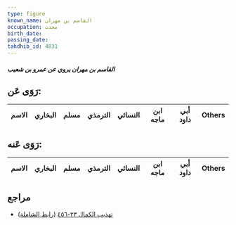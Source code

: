 ```yaml
---
type: figure
known_name: القاسم بن مهران
occupation: محدث
birth_date:
passing_date:
tahdhib_id: 4831
---
```

##### القاسم بن مهران يروي عن عمرو بن شعيب

## رَوَى عَن:
| الاسم | البخاري | مسلم | الترمذي | النسائي | ابن ماجه | أبي داود | Others |
| ----- | ------- | ---- | ------- | ------- | -------- | -------- | ------ |
## رَوَى عَنه:
| الاسم | البخاري | مسلم | الترمذي | النسائي | ابن ماجه | أبي داود | Others |
| ----- | ------- | ---- | ------- | ------- | -------- | -------- | ------ |
## مراجع
- [تهذيب الكمال ٢٣-٤٥٦](obsidian://open?vault=Tahdhib-al-Kamal&file=Figures/٤٨٣١-القاسم%20بن%20مهران%20يروي%20عن%20عمرو%20بن%20شعيب) ([رابط الشاملة](https://shamela.ws/book/3722/12343))